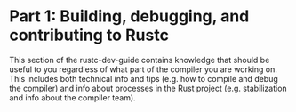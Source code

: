# Part 1: Building, debugging, and contributing to Rustc

This section of the rustc-dev-guide contains knowledge that should be useful to you
regardless of what part of the compiler you are working on. This includes both
technical info and tips (e.g. how to compile and debug the compiler) and info
about processes in the Rust project (e.g. stabilization and info about the
compiler team).
